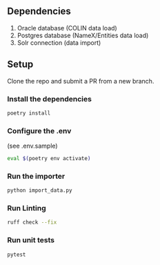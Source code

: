 ## Dependencies
1. Oracle database (COLIN data load)
2. Postgres database (NameX/Entities data load)
3. Solr connection (data import)

## Setup
Clone the repo and submit a PR from a new branch.

### Install the dependencies
```bash
poetry install
```

### Configure the .env
(see .env.sample)

```bash
eval $(poetry env activate)
```

### Run the importer
```bash
python import_data.py
```

### Run Linting
```bash
ruff check --fix
```

### Run unit tests
```bash
pytest
```

